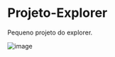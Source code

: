 # Projeto-Explorer
Pequeno projeto do explorer.

![image](https://user-images.githubusercontent.com/103382295/187098486-53396528-fe19-4551-9366-37de2b2fc80f.png)
